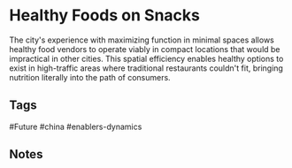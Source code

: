 # Healthy Foods on Snacks

The city's experience with maximizing function in minimal spaces allows healthy food vendors to operate viably in compact locations that would be impractical in other cities. This spatial efficiency enables healthy options to exist in high-traffic areas where traditional restaurants couldn't fit, bringing nutrition literally into the path of consumers.

## Tags
#Future #china #enablers-dynamics

## Notes
<!-- Add your notes here -->
